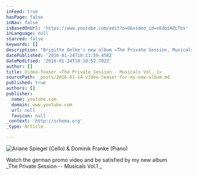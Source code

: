 ```yaml
---
inFeed: true
hasPage: false
inNav: false
isBasedOnUrl: 'https://www.youtube.com/edit?o=U&video_id=vEdqiAZLTbs'
inLanguage: null
starred: false
keywords: []
description: "Brigitte Oelke's new album «The Private Session, Musicals Vol.1»"
datePublished: '2016-01-24T18:11:59.458Z'
dateModified: '2016-01-24T18:10:52.792Z'
author: []
title: Video-Teaser «The Private Session - Musicals Vol. 1»
sourcePath: _posts/2016-01-14-video-teaser-for-my-new-album.md
published: true
authors: []
publisher:
  name: youtube.com
  domain: www.youtube.com
  url: null
  favicon: null
_context: 'http://schema.org'
_type: Article

---
```

![Ariane Spiegel (Cello) & Dominik Franke (Piano)](https://s3-us-west-2.amazonaws.com/the-grid-img/p/fa67f7fec86b8cb8a4e1d925f23094ffb3ca75e5.gif)

Watch the german promo video and be satisfied by my new album   
_The Private Session -- Musicals Vol.1 _